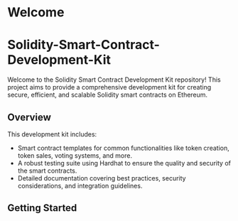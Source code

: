 # Welcome 
# Solidity-Smart-Contract-Development-Kit

Welcome to the Solidity Smart Contract Development Kit repository! This project aims to provide a comprehensive development kit for creating secure, efficient, and scalable Solidity smart contracts on Ethereum.

## Overview

This development kit includes:
- Smart contract templates for common functionalities like token creation, token sales, voting systems, and more.
- A robust testing suite using Hardhat to ensure the quality and security of the smart contracts.
- Detailed documentation covering best practices, security considerations, and integration guidelines.

## Getting Started


